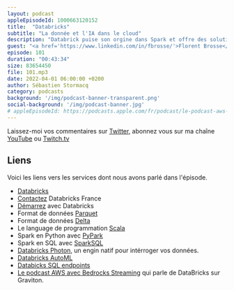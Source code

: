 ```yaml
---
layout: podcast
appleEpisodeId: 1000663120152
title:  "Databricks"
subtitle: "La donnée et l'IA dans le cloud"
description: "Databrick puise son orgine dans Spark et offre des solutions open sources, déployables dans le cloud pour traiter vos données à grande échelle.  Dans cet épisode, nous parlons de Spark et des différentes méthodes de programmation (Scala, Python, SQL). Quels sont les cas de figure où ca peut vous être utile? Quels sont les outils ? Si vous êtes Data SCientist ou Data Engineer ou aspirez à le devenir, cet épisode est pour vous."
guest: "<a href='https://www.linkedin.com/in/fbrosse/'>Florent Brosse</a>, Solution Architect, Databricks"
episode: 101
duration: "00:43:34"
size: 83654450
file: 101.mp3
date: 2022-04-01 06:00:00 +0200   
author: Sébastien Stormacq
category: podcasts
background: '/img/podcast-banner-transparent.png'
social-background: '/img/podcast-banner.jpg'
# appleEpisodeId: https://podcasts.apple.com/fr/podcast/le-podcast-aws-en-français/id1452118442
---
```


Laissez-moi vos commentaires sur [Twitter](https://twitter.com/sebsto), abonnez vous sur ma chaîne [YouTube](https://www.youtube.com/sebsto) ou [Twitch.tv](https://www.twitch.tv/sebAWS)

## Liens

Voici les liens vers les services dont nous avons parlé dans l'épisode.

- [Databricks](https://databricks.com/)
- [Contactez](mailto:bonjour@databricks.com) Databricks France
- [Démarrez](https://databricks.com/try-databricks?itm_data=Homepage-HeroCTA-Trial) avec Databricks
- Format de données [Parquet](https://databricks.com/glossary/what-is-parquet)
- Format de données [Delta](https://medium.com/datalex/5-reasons-to-use-delta-lake-format-on-databricks-d9e76cf3e77d)
- Le language de programmation [Scala](https://www.scala-lang.org/)
- Spark en Python avec [PyPark](https://databricks.com/glossary/pyspark)
- Spark en SQL avec [SparkSQL](https://databricks.com/glossary/what-is-spark-sql)
- [Databricks Photon](https://docs.databricks.com/runtime/photon.html), un engin natif pour intérroger vos données.
- [Databricks AutoML](https://databricks.com/product/automl)
- [Databicks SQL endpoints](https://docs.databricks.com/sql/admin/sql-endpoints.html)
- [Le podcast AWS avec Bedrocks Streaming](https://stormacq.com/podcasts/episode_097/index.html) qui parle de DataBricks sur Graviton.

